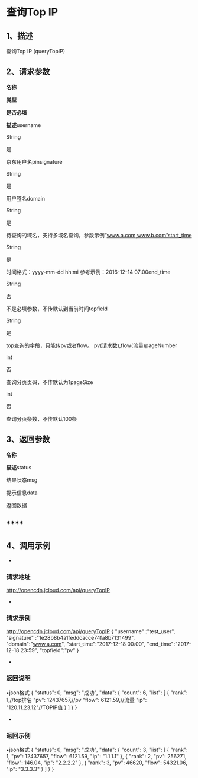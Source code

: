 # **查询Top IP**

## **1、描述**

查询Top IP (queryTopIP)

## **2、请求参数**

**名称**

**类型**

**是否必填**

**描述**username

String

是

京东用户名pinsignature

String

是

用户签名domain

String

是

待查询的域名，支持多域名查询，参数示例“www.a.com,www.b.com”start_time

String

是

时间格式：yyyy-mm-dd hh:mi 参考示例：2016-12-14 07:00end_time

String

否

不是必填参数，不传默认到当前时间topfield

String

是

top查询的字段，只能传pv或者flow。 pv(请求数),flow(流量)pageNumber

int

否

查询分页页码，不传默认为1pageSize

int

否

查询分页条数，不传默认100条

## **3、返回参数**

**名称**

**描述**status

结果状态msg

提示信息data

返回数据

## ****

## **4、调用示例**

* 
### **请求地址**

http://opencdn.jcloud.com/api/queryTopIP

* 
### **请求示例**
http://opencdn.jcloud.com/api/queryTopIP
{
"username" :"test_user",
"signature" :"1e28b8b4a1feddcacce74fa8b7131499",
"domain":"www.a.com",
"start_time":"2017-12-18 00:00",
"end_time":"2017-12-18 23:59",
"topfield":"pv"
}

* 
### **返回说明**

•json格式
{
"status": 0,
"msg": "成功",
"data": {
"count": 6,
"list": [
{
"rank": 1,//top排名
"pv": 12437657,//pv
"flow": 6121.59,//流量
"ip": "120.11.23.12"//TOPIP值
}
]
}
}

* 
### **返回示例**

•json格式
{
"status": 0,
"msg": "成功",
"data": {
"count": 3,
"list": [
{
"rank": 1,
"pv": 12437657,
"flow": 6121.59,
"ip": "1.1.1.1"
},
{
"rank": 2,
"pv": 256271,
"flow": 146.04,
"ip": "2.2.2.2"
},
{
"rank": 3,
"pv": 46620,
"flow": 54321.06,
"ip": "3.3.3.3"
}
]
}
}